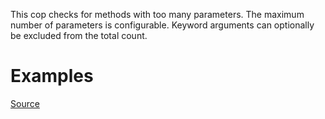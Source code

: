 
This cop checks for methods with too many parameters.
The maximum number of parameters is configurable.
Keyword arguments can optionally be excluded from the total count.

# Examples


[Source](http://www.rubydoc.info/gems/rubocop/RuboCop/Cop/Metrics/ParameterLists)